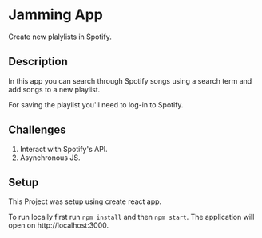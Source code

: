 # Jamming App 
Create new plalylists in Spotify.

## Description
In this app you can search through Spotify songs using a search term and
add songs to a new playlist.

For saving the playlist you'll need to log-in to Spotify.

## Challenges
1. Interact with Spotify's API.
2. Asynchronous JS.

## Setup 

This Project was setup using create react app.

To run locally first run `npm install` and then `npm start`. 
The application will open on http://localhost:3000.






